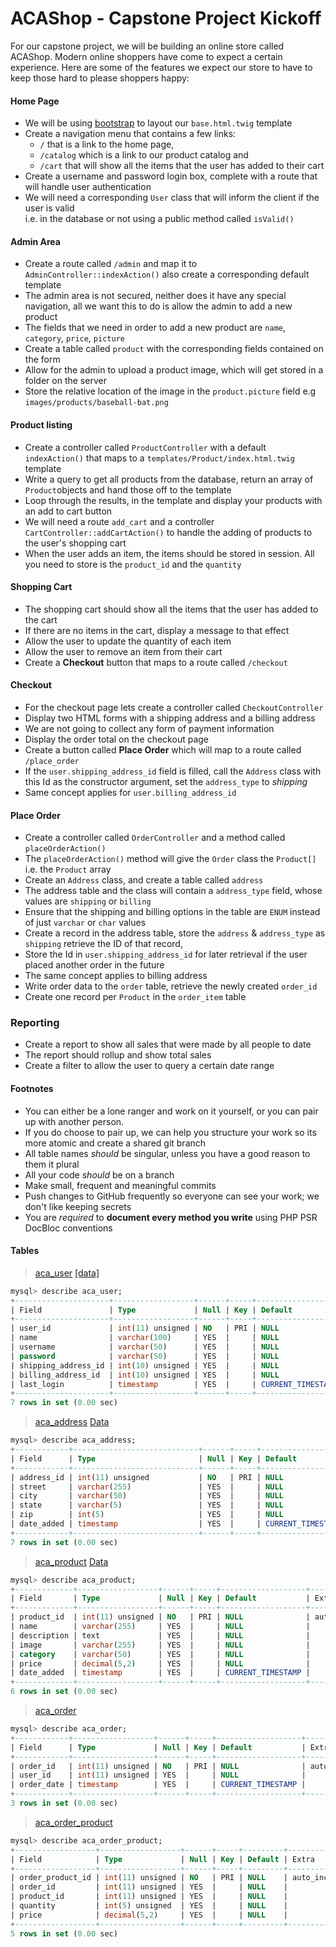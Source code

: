 ACAShop - Capstone Project Kickoff
=======================
For our capstone project, we will be building an online store called ACAShop. 
Modern online shoppers have come to expect a certain experience. 
Here are some of the features we expect our store to have to keep those hard to please shoppers happy: 

#### Home Page
- We will be using [bootstrap](http://getbootstrap.com/) to layout our ```base.html.twig``` template
- Create a navigation menu that contains a few links:
    - ```/``` that is a link to the home page, 
    - ```/catalog``` which is a link to our product catalog and 
    - ```/cart``` that will show all the items that the user has added to their cart
- Create a username and password login box, complete with a route that will handle user authentication
- We will need a corresponding ```User``` class that will inform the client if the user is valid  
i.e. in the database or not using a public method called ```isValid()```

#### Admin Area
- Create a route called ```/admin``` and map it to ```AdminController::indexAction()``` also create a corresponding default template
- The admin area is not secured, neither does it have any special navigation, all we want this to do is allow the admin to add a new product 
- The fields that we need in order to add a new product are ```name```, ```category```, ```price```, ```picture```
- Create a table called ```product``` with the corresponding fields contained on the form
- Allow for the admin to upload a product image, which will get stored in a folder on the server
- Store the relative location of the image in the ```product.picture``` field e.g ```images/products/baseball-bat.png```

#### Product listing
- Create a controller called ```ProductController``` with a default ```indexAction()``` that maps to a ```templates/Product/index.html.twig``` template
- Write a query to get all products from the database, return an array of ```Product```objects and hand those off to the template
- Loop through the results, in the template and display your products with an add to cart button 
- We will need a route ```add_cart``` and a controller ```CartController::addCartAction()``` to handle the adding of products to the user's shopping cart
- When the user adds an item, the items should be stored in session. All you need to store is the ```product_id``` and the ```quantity``` 

#### Shopping Cart
- The shopping cart should show all the items that the user has added to the cart
- If there are no items in the cart, display a message to that effect
- Allow the user to update the quantity of each item
- Allow the user to remove an item from their cart
- Create a **Checkout** button that maps to a route called ```/checkout```

#### Checkout
- For the checkout page lets create a controller called ```CheckoutController```
- Display two HTML forms with a shipping address and a billing address
- We are not going to collect any form of payment information
- Display the order total on the checkout page
- Create a button called **Place Order** which will map to a route called ```/place_order```
- If the ```user.shipping_address_id``` field is filled, call the ```Address``` class with this Id as the constructor argument, set the ```address_type``` to *shipping* 
- Same concept applies for ```user.billing_address_id```

#### Place Order
- Create a controller called ```OrderController``` and a method called ```placeOrderAction()```
- The ```placeOrderAction()``` method will give the ```Order``` class the ```Product[]``` i.e. the ```Product``` array
- Create an ```Address``` class, and create a table called ```address```  
- The address table and the class will contain a ```address_type``` field, whose values are ```shipping``` or ```billing```
- Ensure that the shipping and billing options in the table are ```ENUM``` instead of just ```varchar``` or ```char``` values
- Create a record in the address table, store the ```address``` & ```address_type``` as ```shipping``` retrieve the ID of that record, 
- Store the Id in ```user.shipping_address_id``` for later retrieval if the user placed another order in the future 
- The same concept applies to billing address
- Write order data to the ```order``` table, retrieve the newly created ```order_id``` 
- Create one record per ```Product``` in the ```order_item``` table

### Reporting
- Create a report to show all sales that were made by all people to date
- The report should rollup and show total sales
- Create a filter to allow the user to query a certain date range

#### Footnotes
- You can either be a lone ranger and work on it yourself, or you can pair up with another person.
- If you do choose to pair up, we can help you structure your work so its more atomic and create a shared git branch
- All table names *should* be singular, unless you have a good reason to them it plural
- All your code *should* be on a branch
- Make small, frequent and meaningful commits
- Push changes to GitHub frequently so everyone can see your work; we don't like keeping secrets
- You are *required* to **document every method you write** using PHP PSR DocBloc conventions


#### Tables

> [aca_user](sql/aca_user.sql) [[data]](sql/aca_user-data.sql)

```sql
mysql> describe aca_user;
+---------------------+------------------+------+-----+-------------------+-----------------------------+
| Field               | Type             | Null | Key | Default           | Extra                       |
+---------------------+------------------+------+-----+-------------------+-----------------------------+
| user_id             | int(11) unsigned | NO   | PRI | NULL              | auto_increment              |
| name                | varchar(100)     | YES  |     | NULL              |                             |
| username            | varchar(50)      | YES  |     | NULL              |                             |
| password            | varchar(50)      | YES  |     | NULL              |                             |
| shipping_address_id | int(10) unsigned | YES  |     | NULL              |                             |
| billing_address_id  | int(10) unsigned | YES  |     | NULL              |                             |
| last_login          | timestamp        | YES  |     | CURRENT_TIMESTAMP | on update CURRENT_TIMESTAMP |
+---------------------+------------------+------+-----+-------------------+-----------------------------+
7 rows in set (0.00 sec)
```

> [aca_address](sql/aca_address.sql) [Data](sql/aca_address-data.sql)
```sql
mysql> describe aca_address;
+------------+----------------------------+------+-----+-------------------+----------------+
| Field      | Type                       | Null | Key | Default           | Extra          |
+------------+----------------------------+------+-----+-------------------+----------------+
| address_id | int(11) unsigned           | NO   | PRI | NULL              | auto_increment |
| street     | varchar(255)               | YES  |     | NULL              |                |
| city       | varchar(50)                | YES  |     | NULL              |                |
| state      | varchar(5)                 | YES  |     | NULL              |                |
| zip        | int(5)                     | YES  |     | NULL              |                |
| date_added | timestamp                  | YES  |     | CURRENT_TIMESTAMP |                |
+------------+----------------------------+------+-----+-------------------+----------------+
7 rows in set (0.00 sec)
```

> [aca_product](sql/aca_product.sql) [Data](sql/aca_product-data.sql)

```sql
mysql> describe aca_product;
+-------------+------------------+------+-----+-------------------+----------------+
| Field       | Type             | Null | Key | Default           | Extra          |
+-------------+------------------+------+-----+-------------------+----------------+
| product_id  | int(11) unsigned | NO   | PRI | NULL              | auto_increment |
| name        | varchar(255)     | YES  |     | NULL              |                |
| description | text             | YES  |     | NULL              |                |
| image       | varchar(255)     | YES  |     | NULL              |                |
| category    | varchar(50)      | YES  |     | NULL              |                |
| price       | decimal(5,2)     | YES  |     | NULL              |                |
| date_added  | timestamp        | YES  |     | CURRENT_TIMESTAMP |                |
+-------------+------------------+------+-----+-------------------+----------------+
6 rows in set (0.00 sec)
```

> [aca_order](sql/aca_order.sql)

```sql
mysql> describe aca_order;
+------------+------------------+------+-----+-------------------+----------------+
| Field      | Type             | Null | Key | Default           | Extra          |
+------------+------------------+------+-----+-------------------+----------------+
| order_id   | int(11) unsigned | NO   | PRI | NULL              | auto_increment |
| user_id    | int(11) unsigned | YES  |     | NULL              |                |
| order_date | timestamp        | YES  |     | CURRENT_TIMESTAMP |                |
+------------+------------------+------+-----+-------------------+----------------+
3 rows in set (0.00 sec)
```

> [aca_order_product](sql/aca_order_product.sql)

```sql
mysql> describe aca_order_product;
+------------------+------------------+------+-----+---------+----------------+
| Field            | Type             | Null | Key | Default | Extra          |
+------------------+------------------+------+-----+---------+----------------+
| order_product_id | int(11) unsigned | NO   | PRI | NULL    | auto_increment |
| order_id         | int(11) unsigned | YES  |     | NULL    |                |
| product_id       | int(11) unsigned | YES  |     | NULL    |                |
| quantity         | int(5) unsigned  | YES  |     | NULL    |                |
| price            | decimal(5,2)     | YES  |     | NULL    |                |
+------------------+------------------+------+-----+---------+----------------+
5 rows in set (0.00 sec)
```